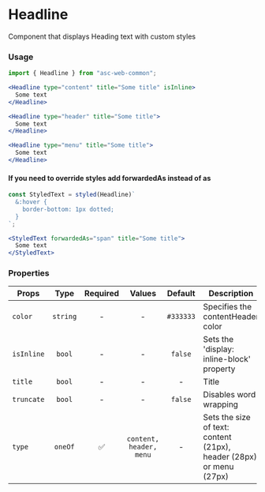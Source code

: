 # Headline

Component that displays Heading text with custom styles

### Usage

```js
import { Headline } from "asc-web-common";
```

```jsx
<Headline type="content" title="Some title" isInline>
  Some text
</Headline>
```

```jsx
<Headline type="header" title="Some title">
  Some text
</Headline>
```

```jsx
<Headline type="menu" title="Some title">
  Some text
</Headline>
```

#### If you need to override styles add forwardedAs instead of as

```js
const StyledText = styled(Headline)`
  &:hover {
    border-bottom: 1px dotted;
  }
`;
```

```jsx
<StyledText forwardedAs="span" title="Some title">
  Some text
</StyledText>
```

### Properties

| Props      |   Type   | Required |         Values          |  Default  | Description                                                         |
| ---------- | :------: | :------: | :---------------------: | :-------: | ------------------------------------------------------------------- |
| `color`    | `string` |    -     |            -            | `#333333` | Specifies the contentHeader color                                   |
| `isInline` |  `bool`  |    -     |            -            |  `false`  | Sets the 'display: inline-block' property                           |
| `title`    |  `bool`  |    -     |            -            |     -     | Title                                                               |
| `truncate` |  `bool`  |    -     |            -            |  `false`  | Disables word wrapping                                              |
| `type`     | `oneOf`  |    ✅    | `content, header, menu` |     -     | Sets the size of text: content (21px), header (28px) or menu (27px) |
